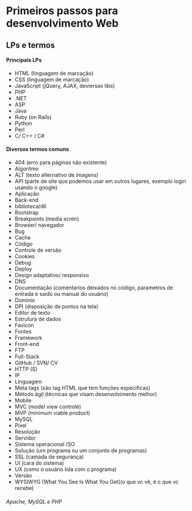 # Primeiros passos para desenvolvimento Web

## LPs e termos

#### Principais LPs
 - HTML (linguagem de marcação)
 - CSS  (linguagem de marcação)
 - JavaScript (jQuery, AJAX, deviersas libs)
 - PHP
 - .NET
 - ASP
 - Java
 - Ruby (on Rails)
 - Python
 - Perl
 - C/ C++ / C#

#### Diversos termos comuns
 - 404 (erro para páginas não existente)
 - Algoritmo
 - ALT (texto alternativo de imagens)
 - API (parte de site que podemos usar em outros lugares, exemplo login usando o google)
 - Aplicação
 - Back-end
 - biblioteca/dll 
 - Bootstrap
 - Breakpoints (media scren)
 - Browser/ navegador
 - Bug
 - Cache
 - Código
 - Controle de versão
 - Cookies
 - Debug
 - Deploy
 - Design adaptativo/ responsivo
 - DNS
 - Documentação (comentarios deixados no código, parametros de entrada e saido ou manual do usuário)
 - Domínio
 - DPI (disposição de pontos na tela)
 - Editor de texto
 - Estrutura de dados
 - Favicon
 - Fontes
 - Framework
 - Front-end
 - FTP
 - Full-Stack
 - GitHub / SVN/ CV
 - HTTP (S)
 - IP
 - Linguagem
 - Meta tags (são tag HTML que tem funções especificas)
 - Método ágil (técnicas que visam desenvolvimento melhor)
 - Mobile
 - MVC (model view controle)
 - MVP (minimum viable product)
 - MySQL
 - Pixel
 - Resolução
 - Servidor
 - Sistema operacional /SO
 - Solução (um programa ou um conjunto de programas)
 - SSL (camada de segurança)
 - UI (cara do sistema)
 - UX (como o usuário lida com o programa)
 - Versão
 - WYSIWYG (What You See Is What You Get)(o que vc vê, é o que vc recebe)

###### Apache, MySQL e PHP

